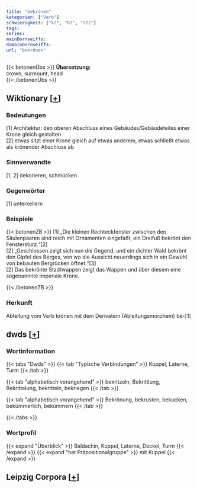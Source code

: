 ```yaml
---
title: "bekrönen"
kategorien: ["Verb"]
schwierigkeit: ["k2", "h2", "r22"]
tags:
series:
mainDornseiffs:
domainDornseiffs:
url: "bekrönen"
---
```


{{< betonenÜbs >}}
**Übersetzung:**  
crown, surmount, head  
{{< /betonenÜbs >}}

## Wiktionary [[+](https://de.wiktionary.org/wiki/bekrönen)]

### Bedeutungen
[1] Architektur: den oberen Abschluss eines Gebäudes/Gebäudeteiles einer Krone gleich gestalten  
[2] etwas sitzt einer Krone gleich auf etwas anderem, etwas schließt etwas als krönender Abschluss ab  

### Sinnverwandte
[1, 2] dekorieren, schmücken  

### Gegenwörter
[1] unterkellern  

### Beispiele
{{< betonenZB >}}
[1] „Die kleinen Rechteckfenster zwischen den Säulenpaaren sind reich mit Ornamenten eingefaßt, ein Dreifuß bekrönt den Fenstersturz.“[2]  
[2] „Geschlossen zeigt sich nun die Gegend, und ein dichter Wald bekrönt den Gipfel des Berges, von wo die Aussicht neuerdings sich in ein Gewühl von bebauten Bergrücken öffnet.“[3]  
[2] Das bekrönte Stadtwappen zeigt das Wappen und über diesem eine sogenannnte imperiale Krone.  

{{< /betonenZB >}}
### Herkunft
Ableitung vom Verb krönen mit dem Derivatem (Ableitungsmorphem) be-[1]  



## dwds [[+](https://www.dwds.de/wb/bekrönen)]

### Wortinformation
{{< tabs "Dwds" >}}
{{< tab "Typische Verbindungen" >}}
Kuppel, Laterne, Turm
{{< /tab >}}

{{< tab "alphabetisch vorangehend" >}}
bekritzeln, Bekrittlung, Bekrittelung, bekritteln, bekriegen
{{< /tab >}}

{{< tab "alphabetisch vorangehend" >}}
Bekrönung, bekrusten, bekucken, bekümmerlich, bekümmern
{{< /tab >}}

{{< /tabs >}}

### Wortprofil
{{< expand "Überblick" >}} Baldachin, Kuppel, Laterne, Deckel, Turm {{< /expand >}}
{{< expand "hat Präpositionalgruppe" >}} mit Kuppel {{< /expand >}}

## Leipzig Corpora [[+](https://corpora.uni-leipzig.de/en/res?word=bekrönen&corpusId=deu_newscrawl-public_2018)]

